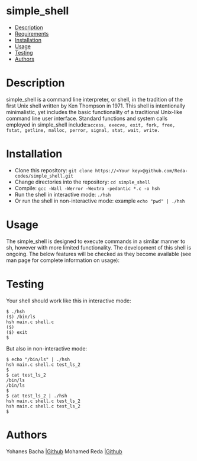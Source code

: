 # simple_shell
   * [Description](https://github.com/Reda-codes/simple_shell#Description)
   * [Requirements](https://github.com/Reda-codes/simple_shell#Requirements)
   * [Installation](https://github.com/Reda-codes/simple_shell#Installation)
   * [Usage](https://github.com/Reda-codes/simple_shell#Usage)
   * [Testing](https://github.com/Reda-codes/simple_shell#Testing)
   * [Authors](https://github.com/Reda-codes/simple_shell#Authors)
# Description
simple_shell is a command line interpreter, or shell, in the tradition of the first Unix shell written by Ken Thompson in 1971. This shell is intentionally minimalistic, yet includes the basic functionality of a traditional Unix-like command line user interface. Standard functions and system calls employed in simple_shell include:`access, execve, exit, fork, free, fstat, getline, malloc, perror, signal, stat, wait, write.`
# Installation
   * Clone this repository: `git clone https://<Your key>@github.com/Reda-codes/simple_shell.git`
   * Change directories into the repository: `cd simple_shell`
   * Compile: `gcc -Wall -Werror -Wextra -pedantic *.c -o hsh`
   * Run the shell in interactive mode: `./hsh`
   * Or run the shell in non-interactive mode: example `echo "pwd" | ./hsh`
# Usage
The simple_shell is designed to execute commands in a similar manner to sh, however with more limited functionality. The development of this shell is ongoing. The below features will be checked as they become available (see man page for complete information on usage):
# Testing
Your shell should work like this in interactive mode:
```
$ ./hsh
($) /bin/ls
hsh main.c shell.c
($)
($) exit
$
```
But also in non-interactive mode:
```
$ echo "/bin/ls" | ./hsh
hsh main.c shell.c test_ls_2
$
$ cat test_ls_2
/bin/ls
/bin/ls
$
$ cat test_ls_2 | ./hsh
hsh main.c shell.c test_ls_2
hsh main.c shell.c test_ls_2
$
```
# Authors
Yohanes Bacha |[Github](https://github.com/JohanesB)
Mohamed Reda |[Github](https://github.com/Reda-codes)
